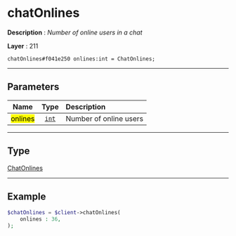 # chatOnlines

**Description** : *Number of online users in a chat*

**Layer** : 211

```tl
chatOnlines#f041e250 onlines:int = ChatOnlines;
```

---

## Parameters

| Name | Type | Description |
| :---: | :---: | :--- |
| <mark>onlines</mark> | [`int`](type/int) | Number of online users |

---

## Type

[ChatOnlines](type/ChatOnlines)

---

## Example

```php
$chatOnlines = $client->chatOnlines(
	onlines : 36,
);
```